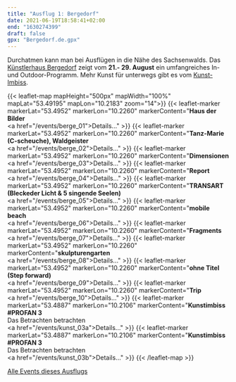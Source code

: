 ```yaml
---
title: "Ausflug 1: Bergedorf"
date: 2021-06-19T18:58:41+02:00
end: "1630274399"
draft: false
gpx: "Bergedorf.de.gpx"
---
```


Durchatmen kann man bei Ausflügen in die Nähe des Sachsenwalds. Das [Künstlerhaus Bergedorf](/places/k_nstler_innenhaus_bergedorf/) zeigt vom **21.- 29. August** ein umfangreiches In- und Outdoor-Programm. Mehr Kunst für unterwegs gibt es 
vom [Kunst-Imbiss](/places/kunst-imbiss/).

{{< leaflet-map mapHeight="500px" mapWidth="100%" mapLat="53.49195" mapLon="10.2183" zoom="14">}}
    {{< leaflet-marker markerLat="53.4952" markerLon="10.2260" markerContent="<b>Haus der Bilder</b><br><a href=\"/events/berge_01\">Details...</a>" >}}
    {{< leaflet-marker markerLat="53.4952" markerLon="10.2260" markerContent="<b>Tanz-Marie (C-scheuche), Waldgeister</b><br><a href=\"/events/berge_02\">Details...</a>" >}}
    {{< leaflet-marker markerLat="53.4952" markerLon="10.2260" markerContent="<b>Dimensionen</b><br><a href=\"/events/berge_03\">Details...</a>" >}}
    {{< leaflet-marker markerLat="53.4952" markerLon="10.2260" markerContent="<b>Report</b><br><a href=\"/events/berge_04\">Details...</a>" >}}
    {{< leaflet-marker markerLat="53.4952" markerLon="10.2260" markerContent="<b>TRANSART (Bleckeder Licht & 5 singende Seelen)</b><br><a href=\"/events/berge_05\">Details...</a>" >}}
    {{< leaflet-marker markerLat="53.4952" markerLon="10.2260" markerContent="<b>mobile beach</b><br><a href=\"/events/berge_06\">Details...</a>" >}}
    {{< leaflet-marker markerLat="53.4952" markerLon="10.2260" markerContent="<b>Fragments</b><br><a href=\"/events/berge_07\">Details...</a>" >}}
    {{< leaflet-marker markerLat="53.4952" markerLon="10.2260" markerContent="<b>skulpturengarten</b><br><a href=\"/events/berge_08\">Details...</a>" >}}
    {{< leaflet-marker markerLat="53.4952" markerLon="10.2260" markerContent="<b>ohne Titel (Step forward)</b><br><a href=\"/events/berge_09\">Details...</a>" >}}
    {{< leaflet-marker markerLat="53.4952" markerLon="10.2260" markerContent="<b>Trip</b><br><a href=\"/events/berge_10\">Details...</a>" >}}
    {{< leaflet-marker markerLat="53.4887" markerLon="10.2106" markerContent="<b>Kunstimbiss #PROFAN 3</b><br>Das Betrachten betrachten</br><a href=\"/events/kunst_03a\">Details...</a>" >}}
    {{< leaflet-marker markerLat="53.4887" markerLon="10.2106" markerContent="<b>Kunstimbiss #PROFAN 3</b><br>Das Betrachten betrachten</br><a href=\"/events/kunst_03b\">Details...</a>" >}}
{{< /leaflet-map >}}

<!--more-->

[Alle Events dieses Ausflugs](/walks/bergedorf/)
